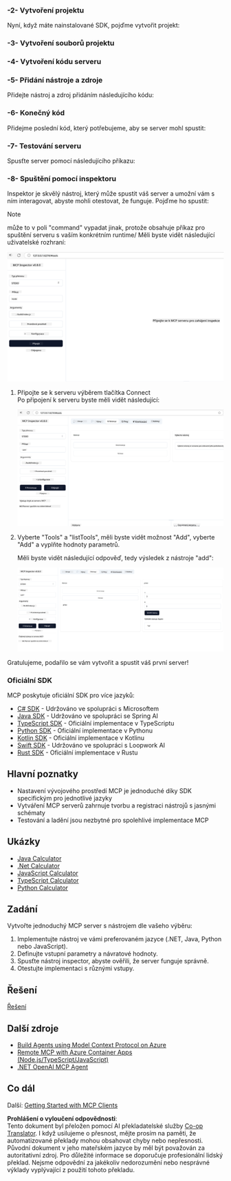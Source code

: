 <!--
CO_OP_TRANSLATOR_METADATA:
{
  "original_hash": "315ecce765d22639b60dbc41344c8533",
  "translation_date": "2025-07-09T23:13:57+00:00",
  "source_file": "03-GettingStarted/01-first-server/README.md",
  "language_code": "cs"
}
-->
### -2- Vytvoření projektu

Nyní, když máte nainstalované SDK, pojďme vytvořit projekt:

### -3- Vytvoření souborů projektu

### -4- Vytvoření kódu serveru

### -5- Přidání nástroje a zdroje

Přidejte nástroj a zdroj přidáním následujícího kódu:

### -6- Konečný kód

Přidejme poslední kód, který potřebujeme, aby se server mohl spustit:

### -7- Testování serveru

Spusťte server pomocí následujícího příkazu:

### -8- Spuštění pomocí inspektoru

Inspektor je skvělý nástroj, který může spustit váš server a umožní vám s ním interagovat, abyste mohli otestovat, že funguje. Pojďme ho spustit:
> [!NOTE]
> může to v poli "command" vypadat jinak, protože obsahuje příkaz pro spuštění serveru s vaším konkrétním runtime/
Měli byste vidět následující uživatelské rozhraní:

![Connect](../../../../translated_images/connect.141db0b2bd05f096fb1dd91273771fd8b2469d6507656c3b0c9df4b3c5473929.cs.png)

1. Připojte se k serveru výběrem tlačítka Connect  
   Po připojení k serveru byste měli vidět následující:

   ![Connected](../../../../translated_images/connected.73d1e042c24075d386cacdd4ee7cd748c16364c277d814e646ff2f7b5eefde85.cs.png)

1. Vyberte "Tools" a "listTools", měli byste vidět možnost "Add", vyberte "Add" a vyplňte hodnoty parametrů.

   Měli byste vidět následující odpověď, tedy výsledek z nástroje "add":

   ![Result of running add](../../../../translated_images/ran-tool.a5a6ee878c1369ec1e379b81053395252a441799dbf23416c36ddf288faf8249.cs.png)

Gratulujeme, podařilo se vám vytvořit a spustit váš první server!

### Oficiální SDK

MCP poskytuje oficiální SDK pro více jazyků:

- [C# SDK](https://github.com/modelcontextprotocol/csharp-sdk) - Udržováno ve spolupráci s Microsoftem
- [Java SDK](https://github.com/modelcontextprotocol/java-sdk) - Udržováno ve spolupráci se Spring AI
- [TypeScript SDK](https://github.com/modelcontextprotocol/typescript-sdk) - Oficiální implementace v TypeScriptu
- [Python SDK](https://github.com/modelcontextprotocol/python-sdk) - Oficiální implementace v Pythonu
- [Kotlin SDK](https://github.com/modelcontextprotocol/kotlin-sdk) - Oficiální implementace v Kotlinu
- [Swift SDK](https://github.com/modelcontextprotocol/swift-sdk) - Udržováno ve spolupráci s Loopwork AI
- [Rust SDK](https://github.com/modelcontextprotocol/rust-sdk) - Oficiální implementace v Rustu

## Hlavní poznatky

- Nastavení vývojového prostředí MCP je jednoduché díky SDK specifickým pro jednotlivé jazyky
- Vytváření MCP serverů zahrnuje tvorbu a registraci nástrojů s jasnými schématy
- Testování a ladění jsou nezbytné pro spolehlivé implementace MCP

## Ukázky

- [Java Calculator](../samples/java/calculator/README.md)
- [.Net Calculator](../../../../03-GettingStarted/samples/csharp)
- [JavaScript Calculator](../samples/javascript/README.md)
- [TypeScript Calculator](../samples/typescript/README.md)
- [Python Calculator](../../../../03-GettingStarted/samples/python)

## Zadání

Vytvořte jednoduchý MCP server s nástrojem dle vašeho výběru:

1. Implementujte nástroj ve vámi preferovaném jazyce (.NET, Java, Python nebo JavaScript).
2. Definujte vstupní parametry a návratové hodnoty.
3. Spusťte nástroj inspector, abyste ověřili, že server funguje správně.
4. Otestujte implementaci s různými vstupy.

## Řešení

[Řešení](./solution/README.md)

## Další zdroje

- [Build Agents using Model Context Protocol on Azure](https://learn.microsoft.com/azure/developer/ai/intro-agents-mcp)
- [Remote MCP with Azure Container Apps (Node.js/TypeScript/JavaScript)](https://learn.microsoft.com/samples/azure-samples/mcp-container-ts/mcp-container-ts/)
- [.NET OpenAI MCP Agent](https://learn.microsoft.com/samples/azure-samples/openai-mcp-agent-dotnet/openai-mcp-agent-dotnet/)

## Co dál

Další: [Getting Started with MCP Clients](../02-client/README.md)

**Prohlášení o vyloučení odpovědnosti**:  
Tento dokument byl přeložen pomocí AI překladatelské služby [Co-op Translator](https://github.com/Azure/co-op-translator). I když usilujeme o přesnost, mějte prosím na paměti, že automatizované překlady mohou obsahovat chyby nebo nepřesnosti. Původní dokument v jeho mateřském jazyce by měl být považován za autoritativní zdroj. Pro důležité informace se doporučuje profesionální lidský překlad. Nejsme odpovědní za jakékoliv nedorozumění nebo nesprávné výklady vyplývající z použití tohoto překladu.